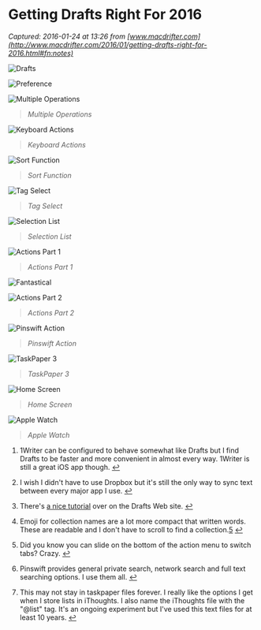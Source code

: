 # Getting Drafts Right For 2016

_Captured: 2016-01-24 at 13:26 from [www.macdrifter.com](http://www.macdrifter.com/2016/01/getting-drafts-right-for-2016.html#fn:notes)_

![Drafts](http://www.macdrifter.com/uploads/2016/01/IMG_20160117_120453.PNG)

![Preference](http://www.macdrifter.com/uploads/2016/01/IMG_20160117_133721.PNG)

![Multiple Operations](http://www.macdrifter.com/uploads/2016/01/IMG_20160117_140237.PNG)

> _Multiple Operations_

![Keyboard Actions](http://www.macdrifter.com/uploads/2016/01/_01-14-16%2C_6_57_13_AM.png)

> _Keyboard Actions_

![Sort Function](http://www.macdrifter.com/uploads/2016/01/_5_01-14-16%2C_6_24_09_PM.png)

> _Sort Function_

![Tag Select](http://www.macdrifter.com/uploads/2016/01/_5_01-14-16%2C_6_23_39_PM.png)

> _Tag Select_

![Selection List](http://www.macdrifter.com/uploads/2016/01/_5_01-14-16%2C_6_26_44_PM.png)

> _Selection List_

![Actions Part 1](http://www.macdrifter.com/uploads/2016/01/_6_01-13-16%2C_6_55_26_AM.png)

> _Actions Part 1_

![Fantastical](http://www.macdrifter.com/uploads/2016/01/IMG_20160117_132613.PNG)

![Actions Part 2](http://www.macdrifter.com/uploads/2016/01/_6_01-13-16%2C_6_56_03_AM.png)

> _Actions Part 2_

![Pinswift Action](http://www.macdrifter.com/uploads/2016/01/_5_01-14-16%2C_9_02_57_PM.png)

> _Pinswift Action_

![TaskPaper 3](http://www.macdrifter.com/uploads/2016/01/Screen%20Shot%2020160117_111018.jpg)

> _TaskPaper 3_

![Home Screen](http://www.macdrifter.com/uploads/2016/01/IMG_20160117_071845.PNG)

> _Home Screen_

![Apple Watch](http://www.macdrifter.com/uploads/2016/01/2016-01-17%20071441.png)

> _Apple Watch_

  1. 1Writer can be configured to behave somewhat like Drafts but I find Drafts to be faster and more convenient in almost every way. 1Writer is still a great iOS app though. [↩](http://www.macdrifter.com/2016/01/getting-drafts-right-for-2016.html)

  2. I wish I didn't have to use Dropbox but it's still the only way to sync text between every major app I use. [↩](http://www.macdrifter.com/2016/01/getting-drafts-right-for-2016.html)

  3. There's [a nice tutorial](https://agiletortoise.zendesk.com/hc/en-us/articles/204861807-Action-Step-Prompt) over on the Drafts Web site. [↩](http://www.macdrifter.com/2016/01/getting-drafts-right-for-2016.html)

  4. Emoji for collection names are a lot more compact that written words. These are readable and I don't have to scroll to find a collection.[5](http://www.macdrifter.com/2016/01/getting-drafts-right-for-2016.html) [↩](http://www.macdrifter.com/2016/01/getting-drafts-right-for-2016.html)

  5. Did you know you can slide on the bottom of the action menu to switch tabs? Crazy. [↩](http://www.macdrifter.com/2016/01/getting-drafts-right-for-2016.html)

  6. Pinswift provides general private search, network search and full text searching options. I use them all. [↩](http://www.macdrifter.com/2016/01/getting-drafts-right-for-2016.html)

  7. This may not stay in taskpaper files forever. I really like the options I get when I store lists in iThoughts. I also name the iThoughts file with the "@list" tag. It's an ongoing experiment but I've used this text files for at least 10 years. [↩](http://www.macdrifter.com/2016/01/getting-drafts-right-for-2016.html)
